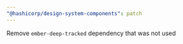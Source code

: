 ```yaml
---
"@hashicorp/design-system-components": patch
---
```


Remove `ember-deep-tracked` dependency that was not used
